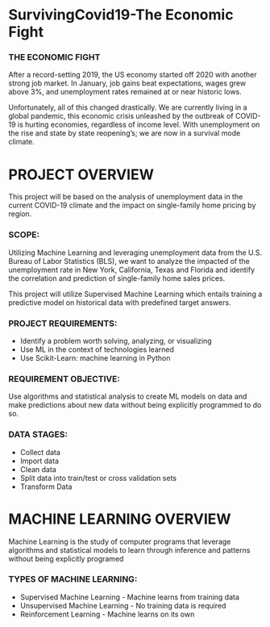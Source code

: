 # SurvivingCovid19-The Economic Fight 

### THE ECONOMIC FIGHT 

After a record-setting 2019, the US economy started off 2020 with another strong job market. In January, job gains beat expectations, wages grew above 3%, and unemployment rates remained at or near historic lows. 

Unfortunately, all of this changed drastically. We are currently living in a global pandemic, this economic crisis unleashed by the outbreak of COVID-19 is hurting economies, regardless of income level. With unemployment on the rise and state by state reopening’s; we are now in a survival mode climate.  




# PROJECT OVERVIEW
This project will be based on the analysis of unemployment data in the current COVID-19 climate and the impact on single-family home pricing by region.

### SCOPE:
Utilizing Machine Learning and leveraging unemployment data from the U.S. Bureau of Labor Statistics (BLS), 
we want to analyze the impacted of the unemployment rate in New York, California, Texas and Florida and 
identify the correlation and prediction of single-family home sales prices. 

This project will utilize Supervised Machine Learning which entails 
training a predictive model on historical data with predefined target answers.

### PROJECT REQUIREMENTS:
 * Identify a problem worth solving, analyzing, or visualizing
 * Use ML in the context of technologies learned 
 * Use Scikit-Learn: machine learning in Python

### REQUIREMENT OBJECTIVE:
Use algorithms and statistical analysis to create ML models on data and make predictions about new data without being explicitly programmed to do so.

### DATA STAGES:
   * Collect data 
   * Import data
   * Clean data 
   * Split data into train/test or cross validation sets 
   * Transform Data

# MACHINE LEARNING OVERVIEW 
Machine Learning is the study of computer programs that leverage algorithms and statistical models to learn through inference and patterns without being explicitly programed

### TYPES OF MACHINE LEARNING:
   * Supervised Machine Learning - Machine learns from training data
   * Unsupervised Machine Learning - No training data is required 
   * Reinforcement Learning - Machine learns on its own 












